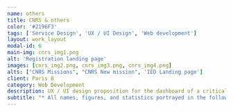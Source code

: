 ```yaml
---
name: others
title: CNRS & others
color: '#2196F3'
tags: ['Service Design', 'UX / UI Design', 'Web development']
layout: work_layout
modal-id: 6
main-img: cnrs_img1.png
alt: 'Registration landing page'
images: [cnrs_img2.png, cnrs_img3.png, cnrs_img4.png]
alts: ["CNRS Missions", "CNRS New mission", 'IED Landing page']
client: Paris 8
category: Web Development
description: UX / UI design proposition for the dashboard of a critical application with 30K+ users for CNRS. <br> Design & development of landing pages & administrative applications for the IED institute.
subtitle: "* All names, figures, and statistics portrayed in the following designs are fictitious."
---
```

